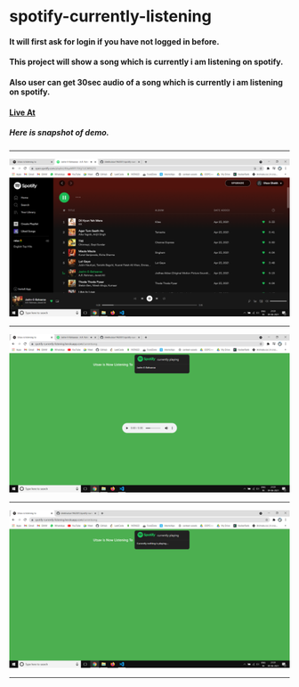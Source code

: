 # spotify-currently-listening

#### It will first ask for login if you have not logged in before.

#### This project will show a song which is currently i am listening on spotify.

#### Also user can get 30sec audio of a song which is currently i am listening on spotify.

#### <a href="https://spotify-currently-listening.herokuapp.com/currentsong">Live At</a>

##### Here is snapshot of demo. 

<hr/>

![alt text](/images/1.png)

<hr/>

![alt text](/images/2.png)

<hr/>

![alt text](/images/3.png)

<hr/>
